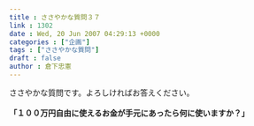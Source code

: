```yaml
---
title : ささやかな質問３７
link : 1302
date : Wed, 20 Jun 2007 04:29:13 +0000
categories : ["企画"]
tags : ["ささやかな質問"]
draft : false
author : 倉下忠憲
---
```


ささやかな質問です。よろしければお答えください。<BR><BR><B>「１００万円自由に使えるお金が手元にあったら何に使いますか？」</B><br><br>
